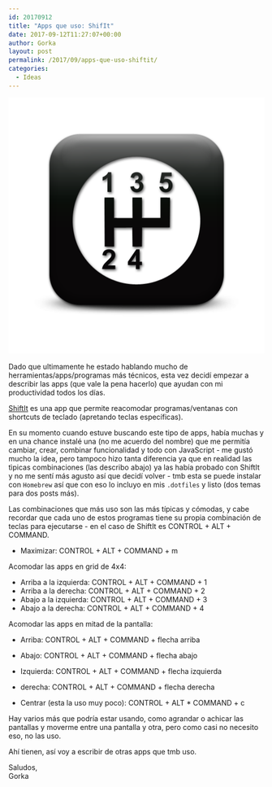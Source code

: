 ```yaml
---
id: 20170912
title: "Apps que uso: ShifIt"
date: 2017-09-12T11:27:07+00:00
author: Gorka
layout: post
permalink: /2017/09/apps-que-uso-shiftit/
categories:
  - Ideas
---
```

<img style="margin: auto;" src="/public/img/2017/09/shiftit.png" alt="Shiftit" />

Dado que ultimamente he estado hablando mucho de herramientas/apps/programas más técnicos, esta vez decidí empezar a describir las apps (que vale la pena hacerlo) que ayudan con mi productividad todos los días.

[ShiftIt](https://github.com/fikovnik/ShiftIt) es una app que permite reacomodar programas/ventanas con shortcuts de teclado (apretando teclas específicas).

En su momento cuando estuve buscando este tipo de apps, había muchas y en una chance instalé una (no me acuerdo del nombre) que me permitía cambiar, crear, combinar funcionalidad y todo con JavaScript - me gustó mucho la idea, pero tampoco hizo tanta diferencia ya que en realidad las tìpicas combinaciones (las describo abajo) ya las había probado con ShiftIt y no me sentí más agusto así que decidí volver - tmb esta se puede instalar con `Homebrew` así que con eso lo incluyo en mis `.dotfiles` y listo (dos temas para dos posts más).

Las combinaciones que más uso son las más típicas y cómodas, y cabe recordar que cada uno de estos programas tiene su propia combinación de teclas para ejecutarse - en el caso de ShiftIt es CONTROL + ALT + COMMAND.

- Maximizar: CONTROL + ALT + COMMAND + m

Acomodar las apps en grid de 4x4:

- Arriba a la izquierda: CONTROL + ALT + COMMAND + 1
- Arriba a la derecha: CONTROL + ALT + COMMAND + 2
- Abajo a la izquierda: CONTROL + ALT + COMMAND + 3
- Abajo a la derecha: CONTROL + ALT + COMMAND + 4

Acomodar las apps en mitad de la pantalla:

- Arriba: CONTROL + ALT + COMMAND + flecha arriba
- Abajo: CONTROL + ALT + COMMAND + flecha abajo
- Izquierda: CONTROL + ALT + COMMAND + flecha izquierda
- derecha: CONTROL + ALT + COMMAND + flecha derecha

- Centrar (esta la uso muy poco): CONTROL + ALT * COMMAND + c

Hay varios más que podría estar usando, como agrandar o achicar las pantallas y moverme entre una pantalla y otra, pero como casi no necesito eso, no las uso.

Ahí tienen, así voy a escribir de otras apps que tmb uso.

Saludos,<br />
Gorka
